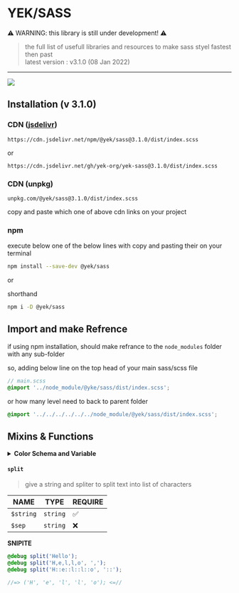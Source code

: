 # YEK/SASS

⚠️ WARNING: this library is still under development! ⚠️

> the full list of usefull libraries and resources to make sass styel fastest then past\
> latest version : v3.1.0 (08 Jan 2022)

----

[![](https://data.jsdelivr.com/v1/package/npm/@yek/sass/badge)](https://www.jsdelivr.com/package/npm/@yek/sass)


## Installation (v 3.1.0)

### CDN ([jsdelivr](https://www.jsdelivr.com/package/npm/@yek/sass))
```
https://cdn.jsdelivr.net/npm/@yek/sass@3.1.0/dist/index.scss
```

or

```
https://cdn.jsdelivr.net/gh/yek-org/yek-sass@3.1.0/dist/index.scss
```


### CDN (unpkg)

```
unpkg.com/@yek/sass@3.1.0/dist/index.scss
```

<p>copy and paste which one of above cdn links on your project</p>


### npm

<p>execute below one of the below lines with copy and pasting their on your terminal</p>

``` bash
npm install --save-dev @yek/sass
```

or

shorthand
``` bash
npm i -D @yek/sass
```

## Import and make Refrence
if using npm installation, should make refrance to the `node_modules` folder
with any sub-folder

so, adding below line on the top head of your main sass/scss file
```scss
// main.scss 
@import '../node_module/@yke/sass/dist/index.scss';
```

or how many level need to back to parent folder

```scss
@import '../../../../../../node_module/@yek/sass/dist/index.scss';
```


## Mixins & Functions

<details>
  <summary id="color-schema"><strong>Color Schema and Variable</strong></summary>
  
  <p>
    to read css custom properties (variables) instead of using `var` native function with `--` prefix, using `val` function without `--` prefix and if you want to using color variable with `color-` prefix, you can use the `color` function instead of `val` function
  </p>
  
  <p><strong>SCSS</strong></p>

```scss
selector {
  background-color: var(--color-primary);
  // OR //
  background-color: val(color-primary);
  // OR //
  background-color: color(primary);
}
```

  <p><strong>CSS</strong></p>

```css
selector {
  background-color: var(--color-primary);
}
```

to setup the `:root` variable you can use the `set-root` mixin to make it easy

  <p><strong>SCSS</strong></p>
  
```scss
@include set-root(
  (
    my-variable-name: my-variable-value,
  )
);
```
  
  <p><strong>CSS</strong></p>

```css
:root {
  --my-variable-name: my-variable-value;
}
```

and if you want to change the value of the variables or define one of its, just using the `set-var` mixin like below lines:

<details>
  <summary>Example</summary>
  
  **SCSS**

  ```scss
  :root {
    --my-var: my-initial-value;
  }
  .child {
    @include set-var(my-var, my-new-value);
  }
  ```

  **CSS**

  ```css
  :root {
    --my-var: my-initial-value;
  }
  .child {
    --my-var: my-new-value;
  }
  ```

</details>
  
  </details>

#### `split`

> give a string and spliter to split text into list of characters

| NAME      | TYPE     | REQUIRE |
| --------- | -------- | ------- |
| `$string` | `string` | ✅      |
| `$sep`    | `string` | ❌      |

**SNIPITE**

```scss
@debug split('Hello');
@debug split('H,e,l,l,o', ',');
@debug split('H::e::l::l::o', '::');

//=> ('H', 'e', 'l', 'l', 'o'); <=//
```
